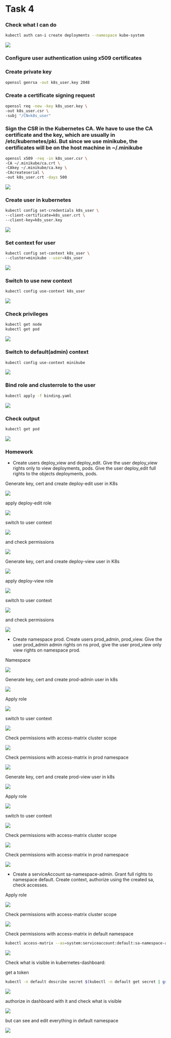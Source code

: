 # Task 4
### Check what I can do
```bash
kubectl auth can-i create deployments --namespace kube-system
```
![](pics/task-4-cani.png)

### Configure user authentication using x509 certificates
### Create private key
```bash
openssl genrsa -out k8s_user.key 2048
```
### Create a certificate signing request
```bash
openssl req -new -key k8s_user.key \
-out k8s_user.csr \
-subj "/CN=k8s_user"
```
### Sign the CSR in the Kubernetes CA. We have to use the CA certificate and the key, which are usually in /etc/kubernetes/pki. But since we use minikube, the certificates will be on the host machine in ~/.minikube
```bash
openssl x509 -req -in k8s_user.csr \
-CA ~/.minikube/ca.crt \
-CAkey ~/.minikube/ca.key \
-CAcreateserial \
-out k8s_user.crt -days 500
```
![](pics/task-4-cert.png)
### Create user in kubernetes
```bash
kubectl config set-credentials k8s_user \
--client-certificate=k8s_user.crt \
--client-key=k8s_user.key
```
![](pics/task-4-user.png)
### Set context for user
```bash
kubectl config set-context k8s_user \
--cluster=minikube --user=k8s_user
```
![](pics/task-4-user-2.png)

### Switch to use new context
```bash
kubectl config use-context k8s_user
```
![](pics/task-4-context.png)
### Check privileges
```bash
kubectl get node
kubectl get pod
```
![](pics/task-4-privilege.png)
### Switch to default(admin) context
```bash
kubectl config use-context minikube
```
![](pics/task-4-minikube.png)
### Bind role and clusterrole to the user
```bash
kubectl apply -f binding.yaml
```
![](pics/task-4-binding.png)
### Check output
```bash
kubectl get pod
```
![](pics/task-4-getpod.png)


### Homework
* Create users deploy_view and deploy_edit. Give the user deploy_view rights only to view deployments, pods. Give the user deploy_edit full rights to the objects deployments, pods.

Generate key, cert and create deploy-edit user in K8s

![](pics/homework-4-deployedit.png)

apply deploy-edit role

![](pics/homework-4-deployedit-2.png)

switch to user context

![](pics/homework-4-useredit.png)

and check permissions

![](pics/homework-4-editpermission.png)

Generate key, cert and create deploy-view user in K8s

![](pics/homework-4-deployview.png)

apply deploy-view role

![](pics/homework-4-deployview-2.png)

switch to user context

![](pics/homework-4-userview.png)

and check permissions

![](pics/homework-4-viewpermission.png)

* Create namespace prod. Create users prod_admin, prod_view. Give the user prod_admin admin rights on ns prod, give the user prod_view only view rights on namespace prod.

Namespace

![](pics/homework-4-createns.png)

Generate key, cert and create prod-admin user in k8s

![](pics/homework-4-prodadmin.png)

Apply role

![](pics/homework-4-prodadmin-2.png)

switch to user context

![](pics/homework-4-prodadmin-3.png)

Check permissions with access-matrix cluster scope

![](pics/homework-4-prodadmin-4.png)

Check permissions with access-matrix in prod namespace

![](pics/homework-4-prodadmin-5.png)

Generate key, cert and create prod-view user in k8s

![](pics/homework-4-prodview.png)

Apply role

![](pics/homework-4-prodview-2.png)

switch to user context

![](pics/homework-4-prodview-3.png)

Check permissions with access-matrix cluster scope

![](pics/homework-4-prodview-4.png)

Check permissions with access-matrix in prod namespace

![](pics/homework-4-prodview-5.png)

* Create a serviceAccount sa-namespace-admin. Grant full rights to namespace default. Create context, authorize using the created sa, check accesses.

Apply role

![](pics/homework-4-sa-namespace-admin-1.png)

Check permissions with access-matrix cluster scope

![](pics/homework-4-sa-namespace-admin-2.png)

Check permissions with access-matrix in default namespace
```bash
kubectl access-matrix --as=system:serviceaccount:default:sa-namespace-admin -n default
```
![](pics/homework-4-sa-namespace-admin-3.png)

Check what is visible in kubernetes-dashboard:

get a token
```bash
kubectl -n default describe secret $(kubectl -n default get secret | grep sa-namespace-admin | awk '{print $1}')
```
![](pics/homework-4-sa-namespace-admin-4.png)

authorize in dashboard with it and check what is visible

![](pics/homework-4-sa-namespace-admin-5.png)

but can see and edit everything in default namespace

![](pics/homework-4-sa-namespace-admin-6.png)
